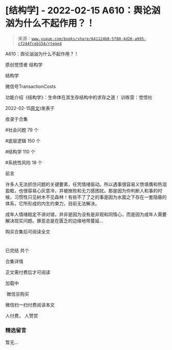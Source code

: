 # [结构学] - 2022-02-15 A610：舆论汹汹为什么不起作用？！

> 来源：[`www.yuque.com/books/share/641124b8-5f80-4d26-a995-cf244fceb154/rteqe4`](https://www.yuque.com/books/share/641124b8-5f80-4d26-a995-cf244fceb154/rteqe4)



A610：舆论汹汹为什么不起作用？！ 

原创觉悟者 结构学 

结构学 

微信号TransactionCosts 

功能介绍《结构学》：生命体在其生存结构中的求存之道！ 训练营：觉悟社 

2022-02-15[原文](https://mp.weixin.qq.com/s?__biz=MzIzMDYwOTM0Mg==&mid=2247487017&idx=1&sn=15141e99a4d301e876545d4c7fdaac94&chksm=e8b196f8dfc61feee1de6b14ce74c2cf712b6d598a09c505a42b7b970267c3100769960def05#rd))发表于 

收录于合集 

#社会问题 79 个 

#底层逻辑 150 个 

#结构学 110 个 

#系统性风险 18 个 

前言 

许多人无法抓住问题的关键要素，任凭情绪驱动。所以遇事很容易义愤填膺和热泪盈眶，也很容易心灰意冷，并被挫败和无力感困扰。那是因为你判断人和事的时候，习惯性只见树木不见森林！有些不了了之的事是因为水面之下存在一套隐蔽的体系，它所形成的内生约束力，目前无法解决。 

成年人情绪稳定不讲对错，并非是因为没有是非观和同情心，而是因为成年人需要解决现实问题。罪恶总是在匮乏的边缘地带蔓延… 

购买合集后可阅读全文 

# 

已完结 共个 

合集详情 

正文需付费后才可阅读 

加载中 

 微信豆购买 

微信扫一扫付费阅读本文 

人付费， 人赞赏 

### 精选留言 

暂无...